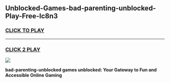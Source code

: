 
## Unblocked-Games-bad-parenting-unblocked-Play-Free-lc8n3
<h3>
<a href="https://premium76.site?title=bad-parenting-unblocked&ref=20M">CLICK TO PLAY</a></h3>
<hr>

<h3>
<a href="https://premium76.site?title=bad-parenting-unblocked&ref=20M">CLICK 2 PLAY</a>
  
</h3>

<a href="https://premium76.site?title=bad-parenting-unblocked&ref=19M"><img src="https://clearcache.store/games.png"></a>


**bad-parenting-unblocked games unblocked: Your Gateway to Fun and Accessible Online Gaming**
